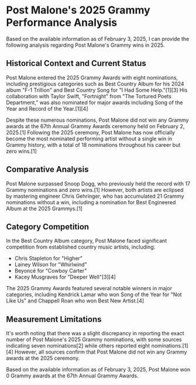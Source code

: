 # Post Malone's 2025 Grammy Performance Analysis

Based on the available information as of February 3, 2025, I can provide the following analysis regarding Post Malone's Grammy wins in 2025.

## Historical Context and Current Status

Post Malone entered the 2025 Grammy Awards with eight nominations, including prestigious categories such as Best Country Album for his 2024 album "F-1 Trillion" and Best Country Song for "I Had Some Help."[1][3] His collaboration with Taylor Swift, "Fortnight" from "The Tortured Poets Department," was also nominated for major awards including Song of the Year and Record of the Year.[1][4]

Despite these numerous nominations, Post Malone did not win any Grammy awards at the 67th Annual Grammy Awards ceremony held on February 2, 2025.[1] Following the 2025 ceremony, Post Malone has now officially become the most nominated performing artist without a single win in Grammy history, with a total of 18 nominations throughout his career but zero wins.[1]

## Comparative Analysis

Post Malone surpassed Snoop Dogg, who previously held the record with 17 Grammy nominations and zero wins.[1] However, both artists are eclipsed by mastering engineer Chris Gehringer, who has accumulated 21 Grammy nominations without a win, including a nomination for Best Engineered Album at the 2025 Grammys.[1]

## Category Competition

In the Best Country Album category, Post Malone faced significant competition from established country music artists, including:
- Chris Stapleton for "Higher"
- Lainey Wilson for "Whirlwind"
- Beyoncé for "Cowboy Carter"
- Kacey Musgraves for "Deeper Well"[3][4]

The 2025 Grammy Awards featured several notable winners in major categories, including Kendrick Lamar who won Song of the Year for "Not Like Us" and Chappell Roan who won Best New Artist.[4]

## Measurement Limitations

It's worth noting that there was a slight discrepancy in reporting the exact number of Post Malone's 2025 Grammy nominations, with some sources indicating seven nominations[2] while others reported eight nominations.[1][4] However, all sources confirm that Post Malone did not win any Grammy awards at the 2025 ceremony.

Based on the available information as of February 3, 2025, Post Malone won 0 Grammy awards at the 67th Annual Grammy Awards.